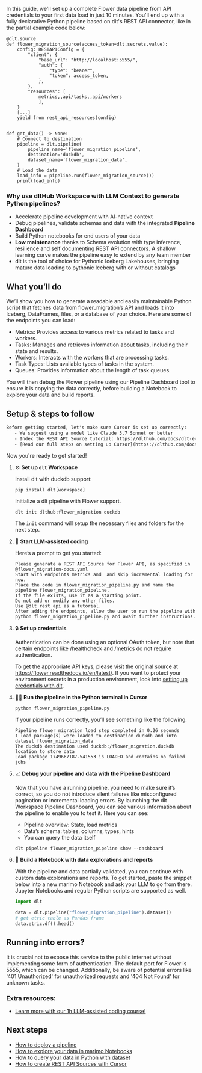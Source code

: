 In this guide, we'll set up a complete Flower data pipeline from API credentials to your first data load in just 10 minutes. You'll end up with a fully declarative Python pipeline based on dlt's REST API connector, like in the partial example code below:

```python-outcome
@dlt.source
def flower_migration_source(access_token=dlt.secrets.value):
    config: RESTAPIConfig = {
        "client": {
            "base_url": "http://localhost:5555/",
            "auth": {
                "type": "bearer",
                "token": access_token,
            },
        },
        "resources": [
            metrics,,api/tasks,,api/workers
            ],
    }
    [...]
    yield from rest_api_resources(config)


def get_data() -> None:
    # Connect to destination
    pipeline = dlt.pipeline(
        pipeline_name='flower_migration_pipeline',
        destination='duckdb',
        dataset_name='flower_migration_data', 
    )
    # Load the data
    load_info = pipeline.run(flower_migration_source())
    print(load_info) 
```

### Why use dltHub Workspace with LLM Context to generate Python pipelines?

- Accelerate pipeline development with AI-native context
- Debug pipelines, validate schemas and data with the integrated **Pipeline Dashboard**
- Build Python notebooks for end users of your data
- **Low maintenance** thanks to Schema evolution with type inference, resilience and self documenting REST API connectors. A shallow learning curve makes the pipeline easy to extend by any team member
- dlt is the tool of choice for Pythonic Iceberg Lakehouses, bringing mature data loading to pythonic Iceberg with or without catalogs

## What you’ll do

We’ll show you how to generate a readable and easily maintainable Python script that fetches data from flower_migration’s API and loads it into Iceberg, DataFrames, files, or a database of your choice. Here are some of the endpoints you can load:

- Metrics: Provides access to various metrics related to tasks and workers.
- Tasks: Manages and retrieves information about tasks, including their state and results.
- Workers: Interacts with the workers that are processing tasks.
- Task Types: Lists available types of tasks in the system.
- Queues: Provides information about the length of task queues.

You will then debug the Flower pipeline using our Pipeline Dashboard tool to ensure it is copying the data correctly, before building a Notebook to explore your data and build reports.

## Setup & steps to follow

```default
Before getting started, let's make sure Cursor is set up correctly:
   - We suggest using a model like Claude 3.7 Sonnet or better
   - Index the REST API Source tutorial: https://dlthub.com/docs/dlt-ecosystem/verified-sources/rest_api/ and add it to context as **@dlt rest api**
   - [Read our full steps on setting up Cursor](https://dlthub.com/docs/dlt-ecosystem/llm-tooling/cursor-restapi#23-configuring-cursor-with-documentation)
```

Now you're ready to get started!

1. ⚙️ **Set up `dlt` Workspace**
    
    Install dlt with duckdb support:
    ```shell
    pip install dlt[workspace]
    ```

    Initialize a dlt pipeline with Flower support.
    ```shell
    dlt init dlthub:flower_migration duckdb
    ```

    The `init` command will setup the necessary files and folders for the next step.
    
2. 🤠 **Start LLM-assisted coding**
    
    Here’s a prompt to get you started:
    
    ```prompt
    Please generate a REST API Source for Flower API, as specified in @flower_migration-docs.yaml 
    Start with endpoints metrics and  and skip incremental loading for now. 
    Place the code in flower_migration_pipeline.py and name the pipeline flower_migration_pipeline. 
    If the file exists, use it as a starting point. 
    Do not add or modify any other files. 
    Use @dlt rest api as a tutorial. 
    After adding the endpoints, allow the user to run the pipeline with python flower_migration_pipeline.py and await further instructions.
    ```

    
3. 🔒 **Set up credentials** 
    
    Authentication can be done using an optional OAuth token, but note that certain endpoints like /healthcheck and /metrics do not require authentication.
    
    To get the appropriate API keys, please visit the original source at https://flower.readthedocs.io/en/latest/.
    If you want to protect your environment secrets in a production environment, look into [setting up credentials with dlt](https://dlthub.com/docs/walkthroughs/add_credentials).
    
4. 🏃‍♀️ **Run the pipeline in the Python terminal in Cursor**
    
    ```shell
    python flower_migration_pipeline.py
    ```
    
    If your pipeline runs correctly, you’ll see something like the following:
    
    ```shell
    Pipeline flower_migration load step completed in 0.26 seconds
    1 load package(s) were loaded to destination duckdb and into dataset flower_migration_data
    The duckdb destination used duckdb:/flower_migration.duckdb location to store data
    Load package 1749667187.541553 is LOADED and contains no failed jobs
    ```
    
5. 📈 **Debug your pipeline and data with the Pipeline Dashboard**

    Now that you have a running pipeline, you need to make sure it’s correct, so you do not introduce silent failures like misconfigured pagination or incremental loading errors. By launching the dlt Workspace Pipeline Dashboard, you can see various information about the pipeline to enable you to test it. Here you can see:
    - Pipeline overview: State, load metrics
    - Data’s schema: tables, columns, types, hints
    - You can query the data itself
    
    ```shell
    dlt pipeline flower_migration_pipeline show --dashboard
    ```
    
6. 🐍 **Build a Notebook with data explorations and reports**

    With the pipeline and data partially validated, you can continue with custom data explorations and reports. To get started, paste the snippet below into a new marimo Notebook and ask your LLM to go from there. Jupyter Notebooks and regular Python scripts are supported as well.

    
    ```python
    import dlt

   data = dlt.pipeline("flower_migration_pipeline").dataset()
   # get etric table as Pandas frame
   data.etric.df().head()
    ```

## Running into errors?

It is crucial not to expose this service to the public internet without implementing some form of authentication. The default port for Flower is 5555, which can be changed. Additionally, be aware of potential errors like '401 Unauthorized' for unauthorized requests and '404 Not Found' for unknown tasks.

### Extra resources:

- [Learn more with our 1h LLM-assisted coding course!](https://www.youtube.com/watch?v=GGid70rnJuM)

## Next steps

- [How to deploy a pipeline](https://dlthub.com/docs/walkthroughs/deploy-a-pipeline)
- [How to explore your data in marimo Notebooks](https://dlthub.com/docs/general-usage/dataset-access/marimo)
- [How to query your data in Python with dataset](https://dlthub.com/docs/general-usage/dataset-access/dataset)
- [How to create REST API Sources with Cursor](https://dlthub.com/docs/dlt-ecosystem/llm-tooling/cursor-restapi)